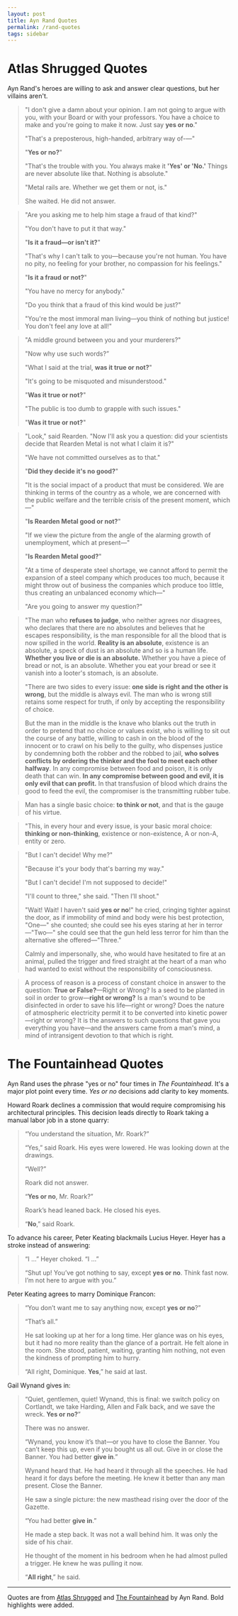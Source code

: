 ```yaml
---
layout: post
title: Ayn Rand Quotes
permalink: /rand-quotes
tags: sidebar
---
```


# Atlas Shrugged Quotes

Ayn Rand's heroes are willing to ask and answer clear questions, but her villains aren't.

> "I don't give a damn about your opinion. I am not going to argue with you, with your Board or with your professors. You have a choice to make and you're going to make it now. Just say **yes or no**."
>
> "That's a preposterous, high-handed, arbitrary way of-—"
>
> "**Yes or no?**"
>
> "That's the trouble with you. You always make it **'Yes' or 'No.'** Things are never absolute like that. Nothing is absolute."
>
> "Metal rails are. Whether we get them or not, is."
>
> She waited. He did not answer.


> "Are you asking me to help him stage a fraud of that kind?"
>
> "You don't have to put it that way."
>
> "**Is it a fraud—or isn't it?**"
>
> "That's why I can't talk to you—because you're not human. You have no pity, no feeling for your brother, no compassion for his feelings."
>
> "**Is it a fraud or not?**"
>
> "You have no mercy for anybody."
>
> "Do you think that a fraud of this kind would be just?"
>
> "You're the most immoral man living—you think of nothing but justice! You don't feel any love at all!"


> "A middle ground between you and your murderers?"
>
> "Now why use such words?”
>
> "What I said at the trial, **was it true or not?**"
>
> "It's going to be misquoted and misunderstood."
>
> "**Was it true or not?**"
>
> "The public is too dumb to grapple with such issues."
>
> "**Was it true or not?**"


> "Look," said Rearden. "Now I'll ask you a question: did your scientists decide that Rearden Metal is not what I claim it is?"
>
> "We have not committed ourselves as to that."
>
> "**Did they decide it's no good?**"
>
> "It is the social impact of a product that must be considered. We are thinking in terms of the country as a whole, we are concerned with the public welfare and the terrible crisis of the present moment, which—"
>
> "**Is Rearden Metal good or not?**"
>
> "If we view the picture from the angle of the alarming growth of unemployment, which at present—"
>
> "**Is Rearden Metal good?**"
>
> "At a time of desperate steel shortage, we cannot afford to permit the expansion of a steel company which produces too much, because it might throw out of business the companies which produce too little, thus creating an unbalanced economy which—"
>
> "Are you going to answer my question?"


> "The man who **refuses to judge**, who neither agrees nor disagrees, who declares that there are no absolutes and believes that he escapes responsibility, is the man responsible for all the blood that is now spilled in the world. **Reality is an absolute**, existence is an absolute, a speck of dust is an absolute and so is a human life. **Whether you live or die is an absolute.** Whether you have a piece of bread or not, is an absolute. Whether you eat your bread or see it vanish into a looter's stomach, is an absolute.
>
> "There are two sides to every issue: **one side is right and the other is wrong**, but the middle is always evil. The man who is wrong still retains some respect for truth, if only by accepting the responsibility of choice.
>
> But the man in the middle is the knave who blanks out the truth in order to pretend that no choice or values exist, who is willing to sit out the course of any battle, willing to cash in on the blood of the innocent or to crawl on his belly to the guilty, who dispenses justice by condemning both the robber and the robbed to jail, **who solves conflicts by ordering the thinker and the fool to meet each other halfway**. In any compromise between food and poison, it is only death that can win. **In any compromise between good and evil, it is only evil that can profit.** In that transfusion of blood which drains the good to feed the evil, the compromiser is the transmitting rubber tube.


> Man has a single basic choice: **to think or not**, and that is the gauge of his virtue.


> "This, in every hour and every issue, is your basic moral choice: **thinking or non-thinking**, existence or non-existence, A or non-A, entity or zero.


> "But I can't decide! Why me?"
>
> "Because it's your body that's barring my way."
>
> "But I can't decide! I'm not supposed to decide!"
>
> "I'll count to three," she said. "Then I’ll shoot."
>
> "Wait! Wait! I haven't said **yes or no**!" he cried, cringing tighter against the door, as if immobility of mind and body were his best protection, "One—" she counted; she could see his eyes staring at her in terror —"Two—" she could see that the gun held less terror for him than the alternative she offered—"Three."
>
> Calmly and impersonally, she, who would have hesitated to fire at an animal, pulled the trigger and fired straight at the heart of a man who had wanted to exist without the responsibility of consciousness.


> A process of reason is a process of constant choice in answer to the question: **True or False?**—Right or Wrong? Is a seed to be planted in soil in order to grow—**right or wrong?** Is a man's wound to be disinfected in order to save his life—right or wrong? Does the nature of atmospheric electricity permit it to be converted into kinetic power—right or wrong? It is the answers to such questions that gave you everything you have—and the answers came from a man's mind, a mind of intransigent devotion to that which is right.

# The Fountainhead Quotes

Ayn Rand uses the phrase "yes or no" four times in *The Fountainhead*. It's a major plot point every time. *Yes or no* decisions add clarity to key moments.

Howard Roark declines a commission that would require compromising his architectural principles. This decision leads directly to Roark taking a manual labor job in a stone quarry:

> “You understand the situation, Mr. Roark?”
>
> “Yes,” said Roark. His eyes were lowered. He was looking down at the drawings.
>
> “Well?”
>
> Roark did not answer.
>
> “**Yes or no**, Mr. Roark?”
>
> Roark’s head leaned back. He closed his eyes.
>
> “**No**,” said Roark.

To advance his career, Peter Keating blackmails Lucius Heyer. Heyer has a stroke instead of answering:

> “I ...” Heyer choked. “I ...”
>
> “Shut up! You’ve got nothing to say, except **yes or no**. Think fast now. I’m not here to argue with you.”

Peter Keating agrees to marry Dominique Francon:

> “You don’t want me to say anything now, except **yes or no**?”
>
> “That’s all.”
>
> He sat looking up at her for a long time. Her glance was on his eyes, but it had no more reality than the glance of a portrait. He felt alone in the room. She stood, patient, waiting, granting him nothing, not even the kindness of prompting him to hurry.
>
> “All right, Dominique. **Yes**,” he said at last.

Gail Wynand gives in:

> “Quiet, gentlemen, quiet! Wynand, this is final: we switch policy on Cortlandt, we take Harding, Allen and Falk back, and we save the wreck. **Yes or no?**”
>
> There was no answer.
>
> “Wynand, you know it’s that—or you have to close the Banner. You can’t keep this up, even if you bought us all out. Give in or close the Banner. You had better **give in**.”
>
> Wynand heard that. He had heard it through all the speeches. He had heard it for days before the meeting. He knew it better than any man present. Close the Banner.
>
> He saw a single picture: the new masthead rising over the door of the Gazette.
>
> “You had better **give in**.”
>
> He made a step back. It was not a wall behind him. It was only the side of his chair.
>
> He thought of the moment in his bedroom when he had almost pulled a trigger. He knew he was pulling it now.
>
> “**All right**,” he said.

----

Quotes are from [Atlas Shrugged](https://www.amazon.com/Atlas-Shrugged-Ayn-Rand-ebook/dp/B003V8B5XO?tag=curi04-20) and [The Fountainhead](https://www.amazon.com/Fountainhead-Ayn-Rand-ebook/dp/B002OSXDAU?tag=curi04-20) by Ayn Rand. Bold highlights were added.